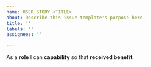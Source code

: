 ```yaml
---
name: USER STORY <TITLE>
about: Describe this issue template's purpose here.
title: ''
labels: ''
assignees: ''

---
```


As a **role** I can **capability** so that **received benefit**.
